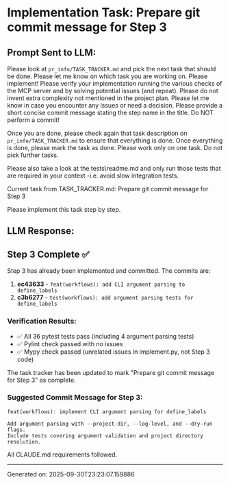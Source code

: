 # Implementation Task: Prepare git commit message for Step 3

## Prompt Sent to LLM:
Please look at `pr_info/TASK_TRACKER.md` and pick the next task that should be done.
Please let me know on which task you are working on.
Please implement!
Please verify your implementation running the various checks of the MCP server and by solving potential issues (and repeat).
Please do not invent extra complexity not mentioned in the project plan.
Please let me know in case you encounter any issues or need a decision.
Please provide a short concise commit message stating the step name in the title. Do NOT perform a commit!

Once you are done, please check again that task description on `pr_info/TASK_TRACKER.md` to ensure that everything is done.
Once everything is done, please mark the task as done.
Please work only on one task. Do not pick further tasks.

Please also take a look at the tests\readme.md and only run those tests that are required in your context -i.e. avoid slow integration tests.

Current task from TASK_TRACKER.md: Prepare git commit message for Step 3

Please implement this task step by step.

## LLM Response:
## Step 3 Complete ✅

Step 3 has already been implemented and committed. The commits are:

1. **ec43633** - `feat(workflows): add CLI argument parsing to define_labels`
2. **c3b6277** - `test(workflows): add argument parsing tests for define_labels`

### Verification Results:
- ✅ All 36 pytest tests pass (including 4 argument parsing tests)
- ✅ Pylint check passed with no issues
- ✅ Mypy check passed (unrelated issues in implement.py, not Step 3 code)

The task tracker has been updated to mark "Prepare git commit message for Step 3" as complete.

### Suggested Commit Message for Step 3:

```
feat(workflows): implement CLI argument parsing for define_labels

Add argument parsing with --project-dir, --log-level, and --dry-run flags.
Include tests covering argument validation and project directory resolution.
```

All CLAUDE.md requirements followed.

---
Generated on: 2025-09-30T23:23:07.159886